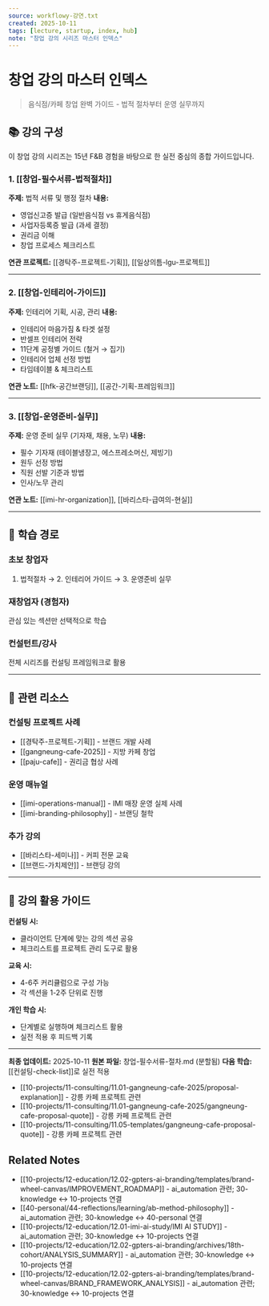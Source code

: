 ```yaml
---
source: workflowy-강연.txt
created: 2025-10-11
tags: [lecture, startup, index, hub]
note: "창업 강의 시리즈 마스터 인덱스"
---
```


# 창업 강의 마스터 인덱스

> 음식점/카페 창업 완벽 가이드 - 법적 절차부터 운영 실무까지

## 📚 강의 구성

이 창업 강의 시리즈는 15년 F&B 경험을 바탕으로 한 실전 중심의 종합 가이드입니다.

### 1. [[창업-필수서류-법적절차]]
**주제:** 법적 서류 및 행정 절차
**내용:**
- 영업신고증 발급 (일반음식점 vs 휴게음식점)
- 사업자등록증 발급 (과세 결정)
- 권리금 이해
- 창업 프로세스 체크리스트

**연관 프로젝트:** [[경탁주-프로젝트-기획]], [[일상의틈-lgu-프로젝트]]

---

### 2. [[창업-인테리어-가이드]]
**주제:** 인테리어 기획, 시공, 관리
**내용:**
- 인테리어 마음가짐 & 타겟 설정
- 반셀프 인테리어 전략
- 11단계 공정별 가이드 (철거 → 집기)
- 인테리어 업체 선정 방법
- 타임테이블 & 체크리스트

**연관 노트:** [[hfk-공간브랜딩]], [[공간-기획-프레임워크]]

---

### 3. [[창업-운영준비-실무]]
**주제:** 운영 준비 실무 (기자재, 채용, 노무)
**내용:**
- 필수 기자재 (테이블냉장고, 에스프레소머신, 제빙기)
- 원두 선정 방법
- 직원 선발 기준과 방법
- 인사/노무 관리

**연관 노트:** [[imi-hr-organization]], [[바리스타-급여의-현실]]

---

## 🎯 학습 경로

### 초보 창업자
1. 법적절차 → 2. 인테리어 가이드 → 3. 운영준비 실무

### 재창업자 (경험자)
관심 있는 섹션만 선택적으로 학습

### 컨설턴트/강사
전체 시리즈를 컨설팅 프레임워크로 활용

---

## 🔗 관련 리소스

### 컨설팅 프로젝트 사례
- [[경탁주-프로젝트-기획]] - 브랜드 개발 사례
- [[gangneung-cafe-2025]] - 지방 카페 창업
- [[paju-cafe]] - 권리금 협상 사례

### 운영 매뉴얼
- [[imi-operations-manual]] - IMI 매장 운영 실제 사례
- [[imi-branding-philosophy]] - 브랜딩 철학

### 추가 강의
- [[바리스타-세미나]] - 커피 전문 교육
- [[브랜드-가치제안]] - 브랜딩 강의

---

## 📝 강의 활용 가이드

**컨설팅 시:**
- 클라이언트 단계에 맞는 강의 섹션 공유
- 체크리스트를 프로젝트 관리 도구로 활용

**교육 시:**
- 4-6주 커리큘럼으로 구성 가능
- 각 섹션을 1-2주 단위로 진행

**개인 학습 시:**
- 단계별로 실행하며 체크리스트 활용
- 실전 적용 후 피드백 기록

---

**최종 업데이트:** 2025-10-11
**원본 파일:** 창업-필수서류-절차.md (분할됨)
**다음 학습:** [[컨설팅-check-list]]로 실전 적용

- [[10-projects/11-consulting/11.01-gangneung-cafe-2025/proposal-explanation]] - 강릉 카페 프로젝트 관련
- [[10-projects/11-consulting/11.01-gangneung-cafe-2025/gangneung-cafe-proposal-quote]] - 강릉 카페 프로젝트 관련
- [[10-projects/11-consulting/11.05-templates/gangneung-cafe-proposal-quote]] - 강릉 카페 프로젝트 관련

## Related Notes

- [[10-projects/12-education/12.02-gpters-ai-branding/templates/brand-wheel-canvas/IMPROVEMENT_ROADMAP]] - ai_automation 관련; 30-knowledge ↔ 10-projects 연결
- [[40-personal/44-reflections/learning/ab-method-philosophy]] - ai_automation 관련; 30-knowledge ↔ 40-personal 연결
- [[10-projects/12-education/12.01-imi-ai-study/IMI AI STUDY]] - ai_automation 관련; 30-knowledge ↔ 10-projects 연결
- [[10-projects/12-education/12.02-gpters-ai-branding/archives/18th-cohort/ANALYSIS_SUMMARY]] - ai_automation 관련; 30-knowledge ↔ 10-projects 연결
- [[10-projects/12-education/12.02-gpters-ai-branding/templates/brand-wheel-canvas/BRAND_FRAMEWORK_ANALYSIS]] - ai_automation 관련; 30-knowledge ↔ 10-projects 연결
